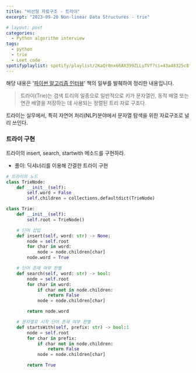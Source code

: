 ```yaml
---
title: "비선형 자료구조 - 트라이"
excerpt: "2023-09-20 Non-linear Data Structures - trie"

# layout: post
categories:
  - Python algorithm interview
tags:
  - python
  - trie
  - Leet code
spotifyplaylist: spotify/playlist/2KaQr0nx66AX399ZLLuTVf?si=43a48325c8fc4b16
---
```

해당 내용은 '[파이썬 알고리즘 인터뷰](https://product.kyobobook.co.kr/detail/S000001932748)' 책의 일부를 발췌하여 정리한 내용입니다.

> 트라이(Trie)는 검색 트리의 일종으로 일반적으로 키가 문자열인, 동적 배열 또는 연관 배열을 저장하는 데 사용되는 정렬된 트리 자료 구조다.
> 

트라이는 실무에서, 특히 자연어 처리(NLP)분야에서 문자열 탐색을 위한 자료구조로 널리 쓰인다.

### 트라이 구현

트라이의 insert, search, startwith 메소드를 구현하라.

- 풀이: 딕셔너리를 이용해 간결한 트라이 구현

```python
# 트라이의 노드
class TrieNode:
    def __init__(self):
        self.word = False
        self.children = collections.defaultdict(TrieNode)

class Trie:
    def __init__(self):
        self.root = TrieNode()

    # 단어 삽입
    def insert(self, word: str) -> None:
        node = self.root
        for char in word:
            node = node.children[char]
        node.word = True

    # 단어 존재 여부 판별
    def search(self, word: str) -> bool:
        node = self.root
        for char in word:
            if char not in node.children:
                return False
            node = node.children[char]

        return node.word

    # 문자열로 시작 단어 존재 여부 판별
    def startsWith(self, prefix: str) -> bool:1
        node = self.root
        for char in prefix:
            if char not in node.children:
                return False
            node = node.children[char]

        return True
```